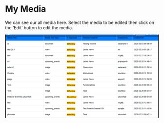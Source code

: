 # My Media

We can see our all media here. Select the media to be edited then click on the ‘Edit’ button to edit the media.

![](../.gitbook/assets/image%20%28228%29.png)

